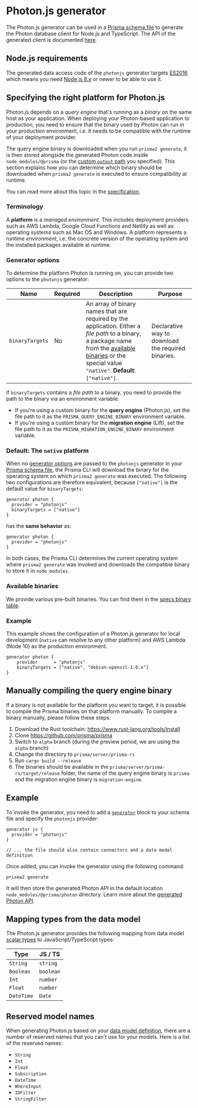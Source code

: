 # Photon.js generator

The Photon.js generator can be used in a [Prisma schema file](../../prisma-schema-file.md) to generate the Photon database client for Node.js and TypeScript. The API of the generated client is documented [here](../../photon/api.md).

## Node.js requirements

The generated data access code of the `photonjs` generator targets [ES2016](https://exploringjs.com/es2016-es2017/) which means you need [Node.js 8.x](https://nodejs.org/en/download/releases/) or newer to be able to use it.

## Specifying the right platform for Photon.js

Photon.js depends on a _query engine_ that's running as a _binary_ on the same host as your application. When deploying your Photon-based application to production, you need to ensure that the binary used by Photon can run in your production environment, i.e. it needs to be compatible with the runtime of your deployment provider.

The query engine binary is downloaded when you run `prisma2 generate`, it is then stored alongside the generated Photon code inside `node_modules/@prisma` (or the [custom `output` path](../../photon/codegen-and-node-setup.md) you specified). This section explains how you can determine which binary should be downloaded when `prisma2 generate` is executed to ensure compatibility at runtime.

You can read more about this topic in the [specification](https://github.com/prisma/specs/blob/master/binaries/Readme.md).

### Terminology

A **platform** is a _managed environment_. This includes deployment providers such as AWS Lambda, Google Cloud Functions and Netlify as well as operating systems such as Mac OS and Windows. A platform represents a _runtime environment_, i.e. the concrete version of the operating system and the installed packages available at runtime.

### Generator options

To determine the platform Photon is running on, you can provide two options to the `photonjs` generator:

| Name             | Required                                               | Description                                                                                                                                                                                                                | Purpose                                                   |
| ---------------- | ------------------------------------------------------ | -------------------------------------------------------------------------------------------------------------------------------------------------------------------------------------------------------------------------- | --------------------------------------------------------- |
| `binaryTargets`      | No                                                     | An array of binary names that are required by the application. Either a _file path_ to a binary, a package name from the [available binaries](#available-binaries) or the special value `"native"`. **Default**: `["native"]`. | Declarative way to download the required binaries.        |

If `binaryTargets` contains a _file path_ to a binary, you need to provide the path to the binary via an environment variable:

- If you're using a custom binary for the **query engine** (Photon.js), set the file path to it as the `PRISMA_QUERY_ENGINE_BINARY` environment variable.
- If you're using a custom binary for the **migration engine** (Lift), set the file path to it as the `PRISMA_MIGRATION_ENGINE_BINARY` environment variable.

### Default: The `native` platform

When no [generator options](#generator-options) are passed to the `photonjs` generator in your [Prisma schema file](../prisma-schema-file.md), the Prisma CLI will download the binary for the operating system on which `prisma2 generate` was executed. The following two configurations are therefore equivalent, because `["native"]` is the default value for `binaryTargets`:

```prisma
generator photon {
  provider = "photonjs"
  binaryTargets = ["native"]
}
```

has the **same behavior** as:

```prisma
generator photon {
  provider = "photonjs"
}
```

In both cases, the Prisma CLI determines the current operating system where `prisma2 generate` was invoked and downloads the compatible binary to store it in `node_modules`.

### Available binaries

We provide various pre-built binaries. You can find them in the [specs binary table](https://github.com/prisma/specs/blob/master/binaries/Readme.md#binary-build-targets).

### Example

This example shows the configuration of a Photon.js generator for local development (`native` can resolve to any other platform) and AWS Lambda (Node 10) as the production environment.

```prisma
generator photon {
    provider      = "photonjs"
    binaryTargets = ["native", "debian-openssl-1.0.x"] 
}
```

## Manually compiling the query engine binary

If a binary is not available for the platform you want to target, it is possible to compile the Prisma binaries on that platform manually. To compile a binary manually, please follow these steps:

1. Download the Rust toolchain: https://www.rust-lang.org/tools/install
1. Clone https://github.com/prisma/prisma
1. Switch to `alpha` branch (during the preview period, we are using the `alpha` branch)
1. Change the directory to `prisma/server/prisma-rs`
1. Run `cargo build --release`
1. The binaries should be available in the `prisma/server/prisma-rs/target/release` folder, the name of the query engine binary is `prisma` and the migration engine binary is `migration-engine`.

## Example

To invoke the generator, you need to add a [`generator`](../../prisma-schema-file.md#generators-optional) block to your schema file and specify the `photonjs` provider:

```prisma
generator js {
  provider = "photonjs"
}

// ... the file should also contain connectors and a data model definition
```

Once added, you can invoke the generator using the following command:

```
prisma2 generate
```

It will then store the generated Photon API in the default location `node_modules/@prisma/photon` directory. Learn more about the [generated Photon API](../../photon/api.md).

## Mapping types from the data model

The Photon.js generator provides the following mapping from data model [scalar types](../../data-modeling.md#scalar-types) to JavaScript/TypeScript types:

| Type       | JS / TS   |
| ---------- | --------- |
| `String`   | `string`  |
| `Boolean`  | `boolean` |
| `Int`      | `number`  |
| `Float`    | `number`  |
| `DateTime` | `Date`    |

## Reserved model names

When generating Photon.js based on your [data model definition](./data-modeling.md#data-model-definition), there are a number of reserved names that you can't use for your models. Here is a list of the reserved names:

- `String`
- `Int`
- `Float`
- `Subscription`
- `DateTime`
- `WhereInput`
- `IDFilter`
- `StringFilter`
